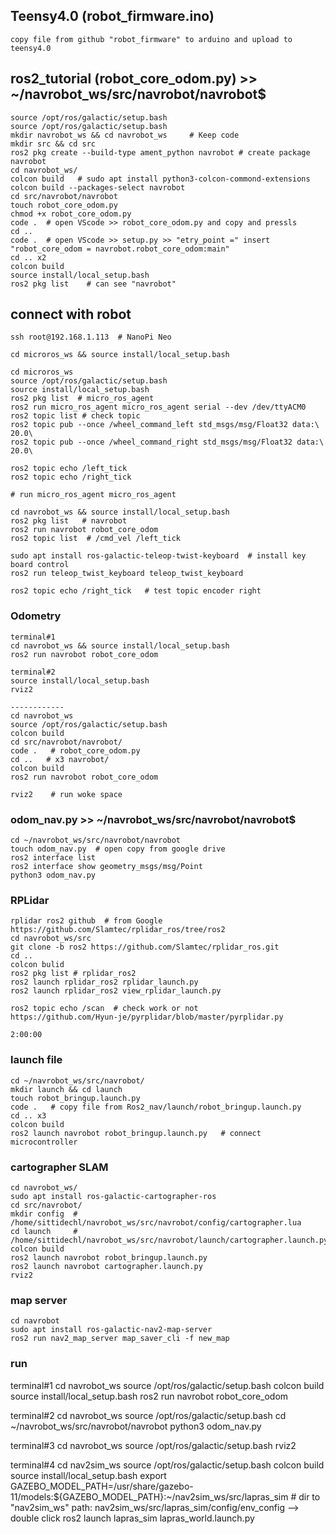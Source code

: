 ## Teensy4.0 (robot_firmware.ino)
```
copy file from github "robot_firmware" to arduino and upload to teensy4.0
```

## ros2_tutorial (robot_core_odom.py) >> ~/navrobot_ws/src/navrobot/navrobot$
```
source /opt/ros/galactic/setup.bash
source /opt/ros/galactic/setup.bash
mkdir navrobot_ws && cd navrobot_ws     # Keep code
mkdir src && cd src
ros2 pkg create --build-type ament_python navrobot # create package navrobot
cd navrobot_ws/
colcon build   # sudo apt install python3-colcon-commond-extensions
colcon build --packages-select navrobot
cd src/navrobot/navrobot
touch robot_core_odom.py
chmod +x robot_core_odom.py 
code .  # open VScode >> robot_core_odom.py and copy and pressls
cd ..
code .  # open VScode >> setup.py >> "etry_point =" insert "robot_core_odom = navrobot.robot_core_odom:main"
cd .. x2
colcon build
source install/local_setup.bash
ros2 pkg list    # can see "navrobot"
```
## connect with robot
```
ssh root@192.168.1.113  # NanoPi Neo

cd microros_ws && source install/local_setup.bash

cd microros_ws
source /opt/ros/galactic/setup.bash
source install/local_setup.bash
ros2 pkg list  # micro_ros_agent
ros2 run micro_ros_agent micro_ros_agent serial --dev /dev/ttyACM0
ros2 topic list # check topic
ros2 topic pub --once /wheel_command_left std_msgs/msg/Float32 data:\ 20.0\ 
ros2 topic pub --once /wheel_command_right std_msgs/msg/Float32 data:\ 20.0\ 

ros2 topic echo /left_tick
ros2 topic echo /right_tick 

# run micro_ros_agent micro_ros_agent 

cd navrobot_ws && source install/local_setup.bash
ros2 pkg list   # navrobot
ros2 run navrobot robot_core_odom
ros2 topic list  # /cmd_vel /left_tick

sudo apt install ros-galactic-teleop-twist-keyboard  # install key board control
ros2 run teleop_twist_keyboard teleop_twist_keyboard

ros2 topic echo /right_tick   # test topic encoder right
```

### Odometry
```
terminal#1
cd navrobot_ws && source install/local_setup.bash
ros2 run navrobot robot_core_odom

terminal#2
source install/local_setup.bash
rviz2

------------
cd navrobot_ws
source /opt/ros/galactic/setup.bash
colcon build
cd src/navrobot/navrobot/
code .   # robot_core_odom.py
cd ..   # x3 navrobot/
colcon build
ros2 run navrobot robot_core_odom

rviz2    # run woke space
```
### odom_nav.py >> ~/navrobot_ws/src/navrobot/navrobot$
```
cd ~/navrobot_ws/src/navrobot/navrobot
touch odom_nav.py  # open copy from google drive
ros2 interface list
ros2 interface show geometry_msgs/msg/Point
python3 odom_nav.py
```
### RPLidar
```
rplidar ros2 github  # from Google
https://github.com/Slamtec/rplidar_ros/tree/ros2
cd navrobot_ws/src
git clone -b ros2 https://github.com/Slamtec/rplidar_ros.git
cd ..
colcon bulid
ros2 pkg list # rplidar_ros2
ros2 launch rplidar_ros2 rplidar_launch.py 
ros2 launch rplidar_ros2 view_rplidar_launch.py 

ros2 topic echo /scan  # check work or not
https://github.com/Hyun-je/pyrplidar/blob/master/pyrplidar.py

2:00:00
```
### launch file
```
cd ~/navrobot_ws/src/navrobot/
mkdir launch && cd launch
touch robot_bringup.launch.py  
code .   # copy file from Ros2_nav/launch/robot_bringup.launch.py
cd .. x3
colcon build
ros2 launch navrobot robot_bringup.launch.py   # connect microcontroller
```

### cartographer SLAM
```
cd navrobot_ws/
sudo apt install ros-galactic-cartographer-ros
cd src/navrobot/
mkdir config  # /home/sittidechl/navrobot_ws/src/navrobot/config/cartographer.lua
cd launch     # /home/sittidechl/navrobot_ws/src/navrobot/launch/cartographer.launch.py
colcon build
ros2 launch navrobot robot_bringup.launch.py
ros2 launch navrobot cartographer.launch.py
rviz2
```
### map server
```
cd navrobot
sudo apt install ros-galactic-nav2-map-server
ros2 run nav2_map_server map_saver_cli -f new_map
```


### run
terminal#1
cd navrobot_ws
source /opt/ros/galactic/setup.bash
colcon build
source install/local_setup.bash
ros2 run navrobot robot_core_odom

terminal#2
cd navrobot_ws
source /opt/ros/galactic/setup.bash
cd ~/navrobot_ws/src/navrobot/navrobot
python3 odom_nav.py


terminal#3
cd navrobot_ws
source /opt/ros/galactic/setup.bash
rviz2

terminal#4
cd nav2sim_ws
source /opt/ros/galactic/setup.bash
colcon build
source install/local_setup.bash
export GAZEBO_MODEL_PATH=/usr/share/gazebo-11/models:${GAZEBO_MODEL_PATH}:~/nav2sim_ws/src/lapras_sim # dir to "nav2sim_ws" path: nav2sim_ws/src/lapras_sim/config/env_config --> double click
ros2 launch lapras_sim lapras_world.launch.py
